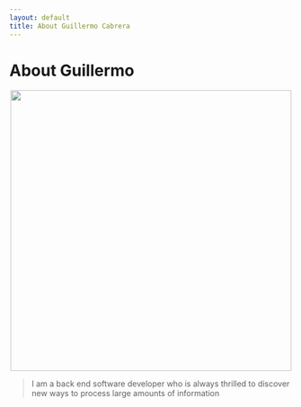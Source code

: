```yaml
---
layout: default
title: About Guillermo Cabrera
---
```


<div class="post">
  <h1 class="pageTitle">About Guillermo</h1>
</div>

<center><img src="{{ '/assets/img/memoSantorini.jpg' | prepend: site.baseurl }}" alt="" height="500"></center>

<blockquote>I am a back end software developer who is always thrilled to discover new ways to process large amounts of information</blockquote>
